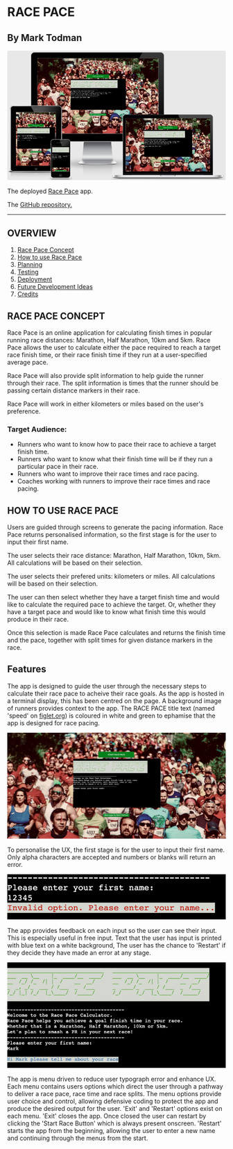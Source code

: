 # RACE PACE

## By Mark Todman

![Launch page screenshot.](/assets/images/readme-images/race-pace-amiresponsive.png)

The deployed [Race Pace](https://race-pace-marktodman.herokuapp.com/) app.

The [GitHub repository.](https://github.com/marktodman/race-pace)

---
## OVERVIEW

1. [Race Pace Concept](#Race-Pace-Concept)
2. [How to use Race Pace](#How-to-use-Race-Pace)
3. [Planning](#Planning)
4. [Testing](#Testing)
5. [Deployment](#Deployment)
6. [Future Development Ideas](#Future-development-ideas)
7. [Credits](#Credits)

## RACE PACE CONCEPT

Race Pace is an online application for calculating finish times in popular running race distances: Marathon, Half Marathon, 10km and 5km. Race Pace allows the user to calculate either the pace required to reach a target race finish time, or their race finish time if they run at a user-specified average pace. 

Race Pace will also provide split information to help guide the runner through their race. The split information is times that the runner should be passing certain distance markers in their race. 

Race Pace will work in either kilometers or miles based on the user's preference.

### Target Audience:

- Runners who want to know how to pace their race to achieve a target finish time.
- Runners who want to know what their finish time will be if they run a particular pace in their race.
- Runners who want to improve their race times and race pacing.
- Coaches working with runners to improve their race times and race pacing.

## HOW TO USE RACE PACE

Users are guided through screens to generate the pacing information. Race Pace returns personalised information, so the first stage is for the user to input their first name.

The user selects their race distance: Marathon, Half Marathon, 10km, 5km. All calculations will be based on their selection.

The user selects their prefered units: kilometers or miles. All calculations will be based on their selection.

The user can then select whether they have a target finish time and would like to calculate the required pace to achieve the target. Or, whether they have a target pace and would like to know what finish time this would produce in their race.

Once this selection is made Race Pace calculates and returns the finish time and the pace, together with split times for given distance markers in the race.

## Features

The app is designed to guide the user through the necessary steps to calculate their race pace to acheive their race goals. As the app is hosted in a terminal display, this has been centred on the page. A background image of runners provides context to the app. The RACE PACE title text (named 'speed' on [figlet.org](http://www.figlet.org/fontdb_example.cgi?font=speed.flf)) is coloured in white and green to ephamise that the app is designed for race pacing.

![Screenshot of Race Pace start page.](assets/images/readme-images/race-pace-screenshot.png)

To personalise the UX, the first stage is for the user to input their first name. Only alpha characters are accepted and numbers or blanks will return an error.

![Example of numeric input error.](assets/images/readme-images/numeric-name-error.png)

The app provides feedback on each input so the user can see their input. This is especially useful in free input. Text that the user has input is printed with blue text on a white background, The user has the chance to 'Restart' if they decide they have made an error at any stage.

![Name input feedback.](assets/images/readme-images/name-input.png)

The app is menu driven to reduce user typograph error and enhance UX. Each menu contains users options which direct the user through a pathway to deliver a race pace, race time and race splits. The menu options provide user choice and control, allowing defensive coding to protect the app and produce the desired output for the user. 'Exit' and 'Restart' options exist on each menu. 'Exit' closes the app. Once closed the user can restart by clicking the 'Start Race Button' which is always present onscreen. 'Restart' starts the app from the beginning, allowing the user to enter a new name and continuing through the menus from the start.




